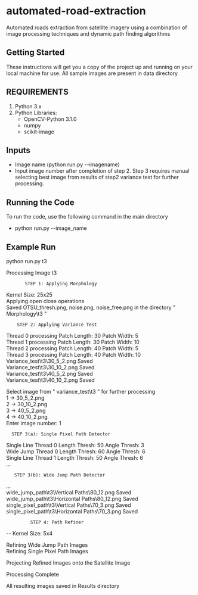 # automated-road-extraction
Automated roads extraction from satellite imagery using a combination of image processing techniques and dynamic path finding algorithms

## Getting Started
These instructions will get you a copy of the project up and running on your local machine for use. All sample images are present in
data directory

## REQUIREMENTS
1. Python 3.x
1. Python Libraries: 
    - OpenCV-Python 3.1.0  
    - numpy  
    - scikit-image

## Inputs

- Image name (python run.py --imagename)
- Input image number after completion of step 2. Step 3 requires manual selecting best image from results of step2 variance test for further processing.

## Running the Code
To run the code, use the following command in the main directory  
- python run.py --image_name

## Example Run

python run.py t3  

Processing Image t3


           STEP 1: Applying Morphology          

Kernel Size: 25x25  
Applying open close operations  
Saved OTSU_thresh.png, noise.png, noise_free.png in the directory " Morphology\t3 "


        STEP 2: Applying Variance Test         

Thread 0 processing Patch Length: 30    Patch Width: 5  
Thread 1 processing Patch Length: 30    Patch Width: 10  
Thread 2 processing Patch Length: 40    Patch Width: 5  
Thread 3 processing Patch Length: 40    Patch Width: 10  
Variance_test\t3\30_5_2.png Saved  
Variance_test\t3\30_10_2.png Saved  
Variance_test\t3\40_5_2.png Saved  
Variance_test\t3\40_10_2.png Saved  

Select image from " variance_test\t3 " for further processing  
1 -> 30_5_2.png  
2 -> 30_10_2.png  
3 -> 40_5_2.png  
4 -> 40_10_2.png  
Enter image number: 1  


      STEP 3(a): Single Pixel Path Detector     

Single Line Thread 0     Length Thresh: 50    Angle Thresh: 3  
Wide Jump Thread 0       Length Thresh: 60    Angle Thresh: 6  
Single Line Thread 1     Length Thresh: 50    Angle Thresh: 6  
...  

       STEP 3(b): Wide Jump Path Detector      

...  
wide_jump_path\t3\Vertical Paths\80_12.png Saved  
wide_jump_path\t3\Horizontal Paths\80_12.png Saved  
single_pixel_path\t3\Vertical Paths\70_3.png Saved  
single_pixel_path\t3\Horizontal Paths\70_3.png Saved  


             STEP 4: Path Refiner                


-- Kernel Size: 5x4  

Refining Wide Jump Path Images  
Refining Single Pixel Path Images  

Projecting Refined Images onto the Satellite Image  

Processing Complete  

All resulting images saved in Results directory  
